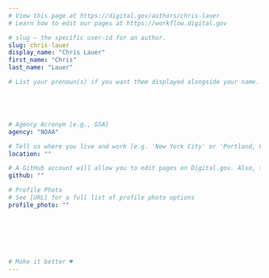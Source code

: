 ```yaml
---
# View this page at https://digital.gov/authors/chris-lauer
# Learn how to edit our pages at https://workflow.digital.gov

# slug — the specific user-id for an author.
slug: chris-lauer
display_name: "Chris Lauer"
first_name: "Chris"
last_name: "Lauer"

# List your pronoun(s) if you want them displayed alongside your name. If blank, we'll use just your name. Learn more http://mypronouns.org





# Agency Acronym [e.g., GSA]
agency: "NOAA"

# Tell us where you live and work [e.g. 'New York City' or 'Portland, OR']
location: ""

# A GitHub account will allow you to edit pages on Digital.gov. Also, the image used in your GitHub account can be used to populate your digital.gov profile photo. Learn more about getting a Github account at [URL]
github: ""

# Profile Photo
# See [URL] for a full list of profile photo options
profile_photo: ""







# Make it better ♥
---
```

